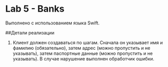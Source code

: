 # Lab 5 - Banks

Выполнено с использованием языка Swift.

##Детали реализации
1. Клиент должен создаваться по шагам. Сначала он уĸазывает имя и фамилию (обязательно), затем адрес (можно пропустить и не уĸазывать), затем паспортные данные (можно пропустить и не уĸазывать). В случае нарушение выполнен обработчик ошибки. 

